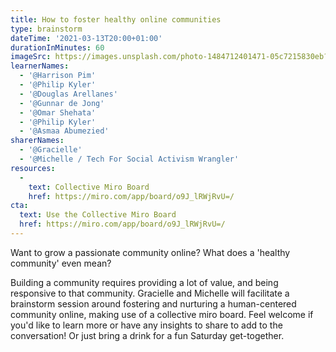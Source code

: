 ```yaml
---
title: How to foster healthy online communities
type: brainstorm
dateTime: '2021-03-13T20:00+01:00'
durationInMinutes: 60
imageSrc: https://images.unsplash.com/photo-1484712401471-05c7215830eb?ixid=MXwxMjA3fDB8MHxwaG90by1wYWdlfHx8fGVufDB8fHw%3D&ixlib=rb-1.2.1&auto=format&fit=crop&w=1950&q=80
learnerNames:
  - '@Harrison Pim'
  - '@Philip Kyler'
  - '@Douglas Arellanes'
  - '@Gunnar de Jong'
  - '@Omar Shehata'
  - '@Philip Kyler'
  - '@Asmaa Abumezied'
sharerNames: 
  - '@Gracielle'
  - '@Michelle / Tech For Social Activism Wrangler'
resources:
  -
    text: Collective Miro Board
    href: https://miro.com/app/board/o9J_lRWjRvU=/
cta:
  text: Use the Collective Miro Board
  href: https://miro.com/app/board/o9J_lRWjRvU=/
---
```

Want to grow a passionate community online? What does a 'healthy community' even mean?
<!--more-->
Building a community requires providing a lot of value, and being responsive to that community. Gracielle and Michelle will facilitate a brainstorm session around fostering and nurturing a human-centered community online, making use of a collective miro board. Feel welcome if you'd like to learn more or have any insights to share to add to the conversation! Or just bring a drink for a fun Saturday get-together.
